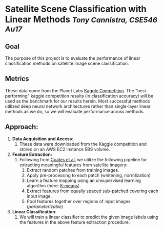 # Satellite Scene Classification with Linear Methods <small>*Tony Cannistra, CSE546 Au17*</small>

## Goal
The purpose of this project is to evaluate the performance of linear classification methods on satellite image scene classification. 

## Metrics
These data come from the Planet Labs [Kaggle Competition](https://www.kaggle.com/c/planet-understanding-the-amazon-from-space). The "best-performing" kaggle competition results (in classification accuracy) will be used as the benchmark for our results herein. Most successful methods utilized deep neural network architectures rather than single-layer linear methods as we do, so we will evaluate performance across methods. 

## Approach:

1. **Data Acquisition and Access**:
    1. These data were downloaded from the Kaggle competition and stored on an AWS EC2 Instance EBS volume. 
2. **Feature Extraction:**
    1. Following from [Coates et al.](https://cs.stanford.edu/~acoates/papers/coatesleeng_aistats_2011.pdf) we utilize the following pipeline for extracting meaningful features from satellite imagery:
        1. Extract random patches from training images. 
        2. Apply pre-processing to each patch (whitening, normlization)
        3. Learn a feature mapping using an unsupervised learning algorithm (here: [K-means](http://en.wikipedia.org/wiki/k-means)). 
        4. Extract features from equally spaced sub-patched covering each input image. 
        5. Pool features together over regions of input images (*parameterizable*)
3. **Linear Classification**:
    1. We will train a linear classifier to predict the given image labels using the features in the above feature extraction procedure.


